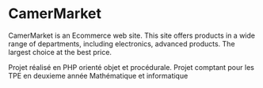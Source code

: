 # CamerMarket
CamerMarket is an Ecommerce web site. This site offers products in a wide range of departments, including electronics, advanced products.
The largest choice at the best price.

Projet réalisé en PHP orienté objet et procédurale.
Projet comptant pour les TPE en deuxieme année Mathématique et informatique
